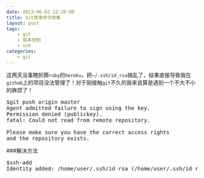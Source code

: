 ```yaml
---
date: 2013-06-02 12:26:00
title: Git常用命令收集
layout: post
tags:
    - git
    - 版本控制
    - ssh
categories:
    - git
---
```

这两天没事瞎折腾`ruby`的`heroku`，把`~/.ssh/id_rsa`搞乱了，结果直接导致我在`github`上的项目没法管理了！对于刚接触`git`不久的我来说算是遇到一个不大不小的麻烦了！

<pre class="prettyprint line-number">
$git push origin master 
Agent admitted failure to sign using the key.
Permission denied (publickey).
fatal: Could not read from remote repository.

Please make sure you have the correct access rights
and the repository exists. 
</pre>

###解决方法

<pre class="prettyprint">
$ssh-add
Identity added: /home/user/.ssh/id_rsa (/home/user/.ssh/id_rsa)
</pre>
